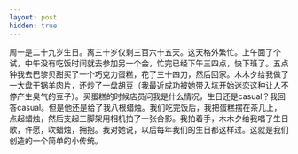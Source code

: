 ```yaml
---
layout: post
hidden: true
---
```


周一是二十九岁生日。离三十岁仅剩三百六十五天。这天格外繁忙。上午面了个试，中午没有吃饭时间就去参加另一个会，忙完已经下午三四点，快下班了。五点钟我去巴黎贝甜买了一个巧克力蛋糕，花了三十四刀，然后回家。木木夕给我做了一大盘干锅羊肉片，还炒了一盘胡豆（我最近成功被她带入坑开始迷恋这种让人不停产生臭气的豆子）。买蛋糕的时候店员问我是什么情况，生日还是casual？我回答casual。但是他还是给了我八根蜡烛。我们吃完饭后，我把蛋糕摆在茶几上，点起蜡烛，然后支起三脚架用相机拍了一张合影。我拍着手，木木夕给我唱了生日歌，许愿，吹蜡烛，拥抱。我对她说，以后每年我们的生日都这样过。这就是我们创造的一个简单的小传统。